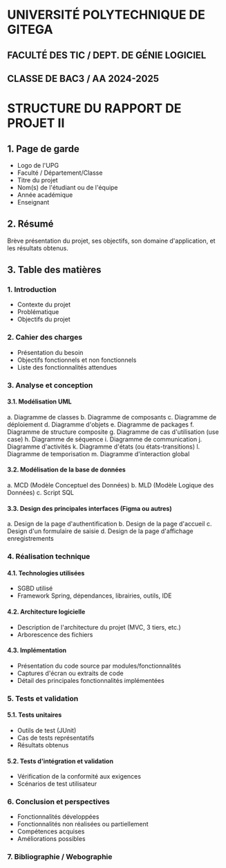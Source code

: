 # UNIVERSITÉ POLYTECHNIQUE DE GITEGA
## FACULTÉ DES TIC / DEPT. DE GÉNIE LOGICIEL
## CLASSE DE BAC3 / AA 2024-2025

# STRUCTURE DU RAPPORT DE PROJET II

## 1. Page de garde
- Logo de l'UPG
- Faculté / Département/Classe
- Titre du projet
- Nom(s) de l'étudiant ou de l'équipe
- Année académique
- Enseignant

## 2. Résumé
Brève présentation du projet, ses objectifs, son domaine d'application, et les résultats obtenus.

## 3. Table des matières

### 1. Introduction
- Contexte du projet
- Problématique
- Objectifs du projet

### 2. Cahier des charges
- Présentation du besoin
- Objectifs fonctionnels et non fonctionnels
- Liste des fonctionnalités attendues

### 3. Analyse et conception

#### 3.1. Modélisation UML
a. Diagramme de classes
b. Diagramme de composants
c. Diagramme de déploiement
d. Diagramme d'objets
e. Diagramme de packages
f. Diagramme de structure composite
g. Diagramme de cas d'utilisation (use case)
h. Diagramme de séquence
i. Diagramme de communication
j. Diagramme d'activités
k. Diagramme d'états (ou états-transitions)
l. Diagramme de temporisation
m. Diagramme d'interaction global

#### 3.2. Modélisation de la base de données
a. MCD (Modèle Conceptuel des Données)
b. MLD (Modèle Logique des Données)
c. Script SQL

#### 3.3. Design des principales interfaces (Figma ou autres)
a. Design de la page d'authentification
b. Design de la page d'accueil
c. Design d'un formulaire de saisie
d. Design de la page d'affichage enregistrements

### 4. Réalisation technique

#### 4.1. Technologies utilisées
- SGBD utilisé
- Framework Spring, dépendances, librairies, outils, IDE

#### 4.2. Architecture logicielle
- Description de l'architecture du projet (MVC, 3 tiers, etc.)
- Arborescence des fichiers

#### 4.3. Implémentation
- Présentation du code source par modules/fonctionnalités
- Captures d'écran ou extraits de code
- Détail des principales fonctionnalités implémentées

### 5. Tests et validation

#### 5.1. Tests unitaires
- Outils de test (JUnit)
- Cas de tests représentatifs
- Résultats obtenus

#### 5.2. Tests d'intégration et validation
- Vérification de la conformité aux exigences
- Scénarios de test utilisateur

### 6. Conclusion et perspectives
- Fonctionnalités développées
- Fonctionnalités non réalisées ou partiellement
- Compétences acquises
- Améliorations possibles

### 7. Bibliographie / Webographie
